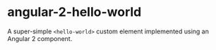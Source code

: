 # angular-2-hello-world

A super-simple `<hello-world>` custom element implemented using an Angular 2 component.
